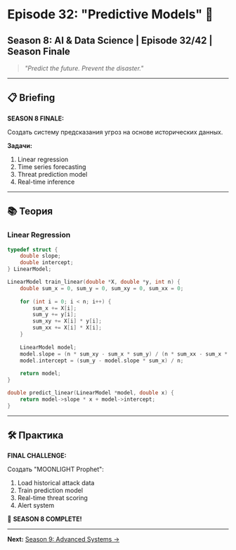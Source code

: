 # Episode 32: "Predictive Models" 🔮
## Season 8: AI & Data Science | Episode 32/42 | Season Finale

> *"Predict the future. Prevent the disaster."*

---

## 📋 Briefing

**SEASON 8 FINALE:**

Создать систему предсказания угроз на основе исторических данных.

**Задачи:**
1. Linear regression
2. Time series forecasting
3. Threat prediction model
4. Real-time inference

---

## 📚 Теория

### Linear Regression

```c
typedef struct {
    double slope;
    double intercept;
} LinearModel;

LinearModel train_linear(double *X, double *y, int n) {
    double sum_x = 0, sum_y = 0, sum_xy = 0, sum_xx = 0;
    
    for (int i = 0; i < n; i++) {
        sum_x += X[i];
        sum_y += y[i];
        sum_xy += X[i] * y[i];
        sum_xx += X[i] * X[i];
    }
    
    LinearModel model;
    model.slope = (n * sum_xy - sum_x * sum_y) / (n * sum_xx - sum_x * sum_x);
    model.intercept = (sum_y - model.slope * sum_x) / n;
    
    return model;
}

double predict_linear(LinearModel *model, double x) {
    return model->slope * x + model->intercept;
}
```

---

## 🛠 Практика

**FINAL CHALLENGE:**

Создать "MOONLIGHT Prophet":
1. Load historical attack data
2. Train prediction model
3. Real-time threat scoring
4. Alert system

🎉 **SEASON 8 COMPLETE!**

---

**Next:** [Season 9: Advanced Systems →](../../season-9-advanced-systems/)
